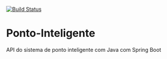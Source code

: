 [![Build Status](https://travis-ci.org/michelspirlandeli/ponto-inteligente-api.svg?branch=master)](https://travis-ci.org/michelspirlandeli/ponto-inteligente-api)
# Ponto-Inteligente
API do sistema de ponto inteligente com Java com Spring Boot
